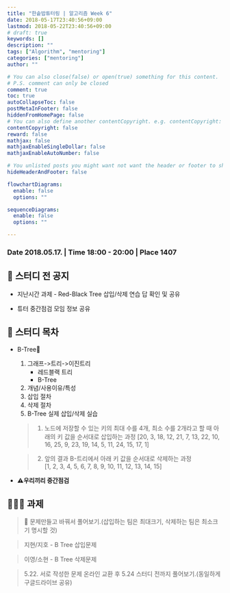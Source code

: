 ```yaml
---
title: "한솥밥튜터링 | 알고리즘 Week 6"
date: 2018-05-17T23:40:56+09:00
lastmod: 2018-05-22T23:40:56+09:00
# draft: true
keywords: []
description: ""
tags: ["Algorithm", "mentoring"]
categories: ["mentoring"]
author: ""

# You can also close(false) or open(true) something for this content.
# P.S. comment can only be closed
comment: true
toc: true
autoCollapseToc: false
postMetaInFooter: false
hiddenFromHomePage: false
# You can also define another contentCopyright. e.g. contentCopyright: "This is another copyright."
contentCopyright: false
reward: false
mathjax: false
mathjaxEnableSingleDollar: false
mathjaxEnableAutoNumber: false

# You unlisted posts you might want not want the header or footer to show
hideHeaderAndFooter: false

flowchartDiagrams:
  enable: false
  options: ""

sequenceDiagrams: 
  enable: false
  options: ""

---
```


<!--more-->

### Date 2018.05.17. | Time 18:00 - 20:00 | Place 1407

## 🏫 스터디 전 공지

- 지난시간 과제 - Red-Black Tree 삽입/삭제 연습 답 확인 및 공유

- 튜터 중간점검 모임 정보 공유

  

## 📖 스터디 목차

- B-Tree🌲
  1. 그래프->트리->이진트리
     - 레드블랙 트리
     - B-Tree
  2. 개념/사용이유/특성
  3. 삽입 절차
  4. 삭제 절차
  5. B-Tree 실제 삽입/삭제 실습

  > 1. 노드에 저장할 수 있는 키의 최대 수를 4개, 최소 수를 2개라고 할 때 아래의 키 값을 순서대로 삽입하는 과정
  > [20, 3, 18, 12, 21, 7, 13, 22, 10, 16, 25, 9, 23, 19, 14, 5, 11, 24, 15, 17, 1]

  > 2. 앞의 결과 B-트리에서 아래 키 값을 순서대로 삭제하는 과정      
  > [1, 2, 3, 4, 5, 6, 7, 8, 9, 10, 11, 12, 13, 14, 15]

- **⚠️우리끼리 중간점검**

## 👩🏼‍💻 과제

> 🐥 문제만들고 바꿔서 풀어보기.(삽입하는 팀은 최대크기, 삭제하는 팀은 최소크기 명시할 것)
 
> 지현/지호 - B Tree 삽입문제

> 이영/소현 - B Tree 삭제문제
 
> 5.22. 서로 작성한 문제 온라인 교환 후 5.24 스터디 전까지 풀어보기.(동일하게 구글드라이브 공유)
